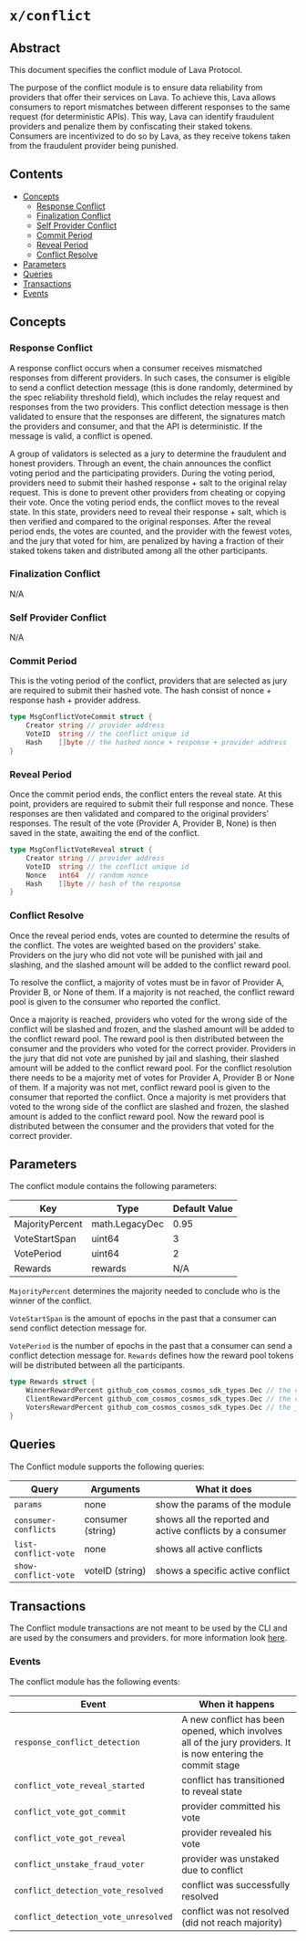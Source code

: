 # `x/conflict`

## Abstract

This document specifies the conflict module of Lava Protocol.

The purpose of the conflict module is to ensure data reliability from providers that offer their services on Lava. To achieve this, Lava allows consumers to report mismatches between different responses to the same request (for deterministic APIs). This way, Lava can identify fraudulent providers and penalize them by confiscating their staked tokens. Consumers are incentivized to do so by Lava, as they receive tokens taken from the fraudulent provider being punished.


## Contents
* [Concepts](#concepts)
    * [Response Conflict](#response-conflict)
	* [Finalization Conflict](#finalization-conflict)
    * [Self Provider Conflict](#self-provider-conflict)
    * [Commit Period](#commit-period)
    * [Reveal Period](#reveal-period)
    * [Conflict Resolve](#Conflict-Resolve)
* [Parameters](#parameters)
* [Queries](#queries)
* [Transactions](#transactions)
* [Events](#events)

## Concepts

### Response Conflict
A response conflict occurs when a consumer receives mismatched responses from different providers. In such cases, the consumer is eligible to send a conflict detection message (this is done randomly, determined by the spec reliability threshold field), which includes the relay request and responses from the two providers. This conflict detection message is then validated to ensure that the responses are different, the signatures match the providers and consumer, and that the API is deterministic. If the message is valid, a conflict is opened.

A group of validators is selected as a jury to determine the fraudulent and honest providers. Through an event, the chain announces the conflict voting period and the participating providers. During the voting period, providers need to submit their hashed response + salt to the original relay request. This is done to prevent other providers from cheating or copying their vote. Once the voting period ends, the conflict moves to the reveal state. In this state, providers need to reveal their response + salt, which is then verified and compared to the original responses. After the reveal period ends, the votes are counted, and the provider with the fewest votes, and the jury that voted for him, are penalized by having a fraction of their staked tokens taken and distributed among all the other participants.

### Finalization Conflict
N/A


### Self Provider Conflict
N/A

### Commit Period

This is the voting period of the conflict, providers that are selected as jury are required to submit their hashed vote.
The hash consist of nonce + response hash + provider address.

```go
type MsgConflictVoteCommit struct {
	Creator string // provider address
	VoteID  string // the conflict unique id
	Hash    []byte // the hashed nonce + response + provider address
}
```

### Reveal Period

Once the commit period ends, the conflict enters the reveal state. At this point, providers are required to submit their full response and nonce. These responses are then validated and compared to the original providers' responses. The result of the vote (Provider A, Provider B, None) is then saved in the state, awaiting the end of the conflict.

```go
type MsgConflictVoteReveal struct {
	Creator string // provider address
	VoteID  string // the conflict unique id
	Nonce   int64  // random nonce
	Hash    []byte // hash of the response
}
```

### Conflict Resolve

Once the reveal period ends, votes are counted to determine the results of the conflict. The votes are weighted based on the providers' stake. Providers on the jury who did not vote will be punished with jail and slashing, and the slashed amount will be added to the conflict reward pool.

To resolve the conflict, a majority of votes must be in favor of Provider A, Provider B, or None of them. If a majority is not reached, the conflict reward pool is given to the consumer who reported the conflict.

Once a majority is reached, providers who voted for the wrong side of the conflict will be slashed and frozen, and the slashed amount will be added to the conflict reward pool. The reward pool is then distributed between the consumer and the providers who voted for the correct provider.
Providers in the jury that did not vote are punished by jail and slashing, their slashed amount will be added to the conflict reward pool.
For the conflict resolution there needs to be a majority met of votes for Provider A, Provider B or None of them. 
If a majority was not met, conflict reward pool is given to the consumer that reported the conflict.
Once a majority is met providers that voted to the wrong side of the conflict are slashed and frozen, the slashed amount is added to the conflict reward pool.
Now the reward pool is distributed between the consumer and the providers that voted for the correct provider.

## Parameters

The conflict module contains the following parameters:

| Key                                    | Type                    | Default Value    |
| -------------------------------------- | ----------------------- | -----------------|
| MajorityPercent                        | math.LegacyDec          | 0.95              |
| VoteStartSpan                              | uint64          | 3             |
| VotePeriod                       | uint64          | 2                |
| Rewards                        | rewards                  | N/A                |

`MajorityPercent`  determines the majority needed to conclude who is the winner of the conflict.

`VoteStartSpan` is the amount of epochs in the past that a consumer can send conflict detection message for.

`VotePeriod`  is the number of epochs in the past that a consumer can send a conflict detection message for.
`Rewards` defines how the reward pool tokens will be distributed between all the participants.

```go
type Rewards struct {
	WinnerRewardPercent github_com_cosmos_cosmos_sdk_types.Dec // the conflict's winner portion (provider)
	ClientRewardPercent github_com_cosmos_cosmos_sdk_types.Dec // the conflict's reporter portion
	VotersRewardPercent github_com_cosmos_cosmos_sdk_types.Dec // the jury portion
}
```
## Queries

The Conflict module supports the following queries:

| Query             | Arguments         | What it does                                  |
| ----------        | ---------------   | ----------------------------------------------|
| `params`          | none              | show the params of the module                 |
| `consumer-conflicts` | consumer (string)              | shows all the reported and active conflicts by a consumer        |
| `list-conflict-vote` | none           | shows all active conflicts                |
| `show-conflict-vote`       | voteID (string)           | shows a specific active conflict                             |

## Transactions

The Conflict module transactions are not meant to be used by the CLI and are used by the consumers and providers.
for more information look [here](../../proto/lavanet/lava/conflict/tx.proto).

### Events

The conflict module has the following events:

| Event             | When it happens       |
| ----------        | --------------- |
| `response_conflict_detection`        | A new conflict has been opened, which involves all of the jury providers. It is now entering the commit stage  |
| `conflict_vote_reveal_started`        | conflict has transitioned to reveal state  |
| `conflict_vote_got_commit`        | provider committed his vote  |
| `conflict_vote_got_reveal`        | provider revealed his vote  |
| `conflict_unstake_fraud_voter`        | provider was unstaked due to conflict  |
| `conflict_detection_vote_resolved`        | conflict was successfully resolved  |
| `conflict_detection_vote_unresolved`        | conflict was not resolved (did not reach majority)  |
